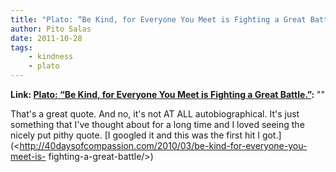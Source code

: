 ```yaml
---
title: "Plato: “Be Kind, for Everyone You Meet is Fighting a Great Battle.”"
author: Pito Salas
date: 2011-10-28
tags:
    - kindness
    - plato
---
```


**Link: [Plato: “Be Kind, for Everyone You Meet is Fighting a Great Battle.”](None):** ""

That's a great quote. And no, it's not AT ALL autobiographical. It's just
something that I've thought about for a long time and I loved seeing the
nicely put pithy quote. [I googled it and this was the first hit I
got.](<http://40daysofcompassion.com/2010/03/be-kind-for-everyone-you-meet-is-
fighting-a-great-battle/>)


